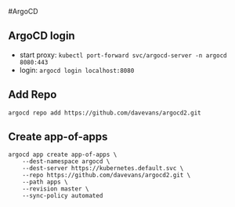 #ArgoCD
## ArgoCD login
- start proxy: `kubectl port-forward svc/argocd-server -n argocd 8080:443`
- login: `argocd login localhost:8080`

## Add Repo
```
argocd repo add https://github.com/davevans/argocd2.git
```

## Create app-of-apps
```
argocd app create app-of-apps \
    --dest-namespace argocd \
    --dest-server https://kubernetes.default.svc \
    --repo https://github.com/davevans/argocd2.git \
    --path apps \
    --revision master \
    --sync-policy automated
```
